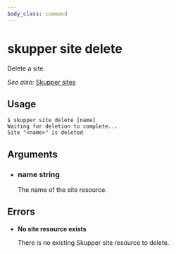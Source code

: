 ```yaml
---
body_class: command
---
```


# skupper site delete

<section>

Delete a site.

_See also:_ [Skupper sites]({{site_prefix}}/concepts.html#site)

</section>

<section>

## Usage

~~~ shell
$ skupper site delete [name]
Waiting for deletion to complete...
Site "<name>" is deleted
~~~

</section>

<section>

## Arguments

- <h3 id="name">name <span class="argument-info">string</span></h3>

  The name of the site resource.

</section>

<section>

## Errors

- **No site resource exists**

  There is no existing Skupper site resource to delete.

</section>

